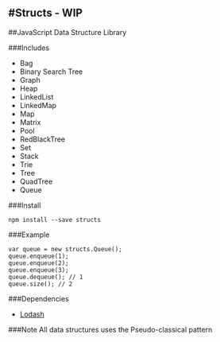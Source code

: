 #Structs - WIP
----------------------------------

##JavaScript Data Structure Library

###Includes

- Bag
- Binary Search Tree
- Graph
- Heap
- LinkedList
- LinkedMap
- Map
- Matrix
- Pool
- RedBlackTree
- Set
- Stack
- Trie
- Tree
- QuadTree
- Queue

###Install

```
npm install --save structs
```

###Example

```
var queue = new structs.Queue();
queue.enqueue(1);
queue.enqueue(2);
queue.enqueue(3);
queue.dequeue(); // 1
queue.size(); // 2
```

###Dependencies
- [Lodash](https://github.com/lodash/lodash)

###Note
All data structures uses the Pseudo-classical pattern
